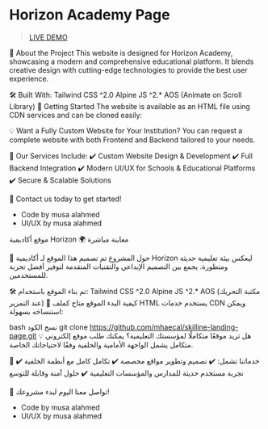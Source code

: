 # Horizon Academy Page


> [LIVE DEMO](https://mhaecal.github.io/frontend/skilline)

🚀 About the Project
This website is designed for Horizon Academy, showcasing a modern and comprehensive educational platform. It blends creative design with cutting-edge technologies to provide the best user experience.

🛠 Built With:
Tailwind CSS ^2.0
Alpine JS ^2.*
AOS (Animate on Scroll Library)
📌 Getting Started
The website is available as an HTML file using CDN services and can be cloned easily:


💡 Want a Fully Custom Website for Your Institution?
You can request a complete website with both Frontend and Backend tailored to your needs.

🔹 Our Services Include:
✔️ Custom Website Design & Development
✔️ Full Backend Integration
✔️ Modern UI/UX for Schools & Educational Platforms
✔️ Secure & Scalable Solutions

📩 Contact us today to get started!

- Code by musa alahmed
- UI/UX by musa alahmed


موقع أكاديمية Horizon
🌍 معاينة مباشرة



🚀 حول المشروع
تم تصميم هذا الموقع لـ أكاديمية Horizon ليعكس بيئة تعليمية حديثة ومتطورة. يجمع بين التصميم الإبداعي والتقنيات المتقدمة لتوفير أفضل تجربة للمستخدمين.

🛠 تم بناء الموقع باستخدام:
Tailwind CSS ^2.0
Alpine JS ^2.*
AOS (مكتبة التحريك عند التمرير)
📌 كيفية البدء
الموقع متاح كملف HTML يستخدم خدمات CDN ويمكن استنساخه بسهولة:

bash
نسخ الكود
git clone https://github.com/mhaecal/skilline-landing-page.git
💡 هل تريد موقعًا متكاملًا لمؤسستك التعليمية؟
يمكنك طلب موقع إلكتروني متكامل يشمل الواجهة الأمامية والخلفية وفقًا لاحتياجاتك الخاصة.

🔹 خدماتنا تشمل:
✔️ تصميم وتطوير مواقع مخصصة
✔️ تكامل كامل مع أنظمة الخلفية
✔️ تجربة مستخدم حديثة للمدارس والمؤسسات التعليمية
✔️ حلول آمنة وقابلة للتوسع

📩 تواصل معنا اليوم لبدء مشروعك!


- Code by musa alahmed
- UI/UX by musa alahmed 